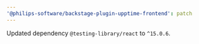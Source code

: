 ```yaml
---
'@philips-software/backstage-plugin-upptime-frontend': patch
---
```


Updated dependency `@testing-library/react` to `^15.0.6`.
